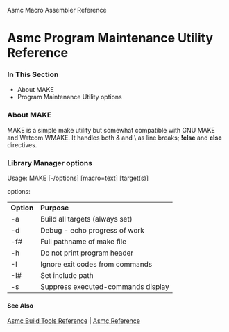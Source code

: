 Asmc Macro Assembler Reference

# Asmc Program Maintenance Utility Reference

### In This Section

- About MAKE
- Program Maintenance Utility options

### About MAKE

MAKE is a simple make utility but somewhat compatible with GNU MAKE and Watcom WMAKE. It handles both & and \\ as line breaks; **!else** and **else** directives.

### Library Manager options

Usage: MAKE [-/options] [macro=text] [target(s)]

options:

<table>
<tr><td><b>Option</b></td><td><b>Purpose</b></td></tr>
<tr><td>-a</td><td>Build all targets (always set)</td></tr>
<tr><td>-d</td><td>Debug - echo progress of work</td></tr>
<tr><td>-f#</td><td>Full pathname of make file</td></tr>
<tr><td>-h</td><td>Do not print program header</td></tr>
<tr><td>-I</td><td>Ignore exit codes from commands</td></tr>
<tr><td>-I#</td><td>Set include path</td></tr>
<tr><td>-s</td><td>Suppress executed-commands display</td></tr>
</table>

#### See Also

[Asmc Build Tools Reference](readme.md) | [Asmc Reference](../readme.md)
